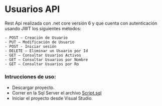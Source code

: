 # Usuarios API

Rest Api realizada con .net core versión 6 y que cuenta con autenticación usando JWT los siguientes métodos:
```
- POST – Creación de Usuario
- PUT – Modificación de Usuario
- POST - Iniciar sesión
- DELETE – Eliminar un Usuario por Id
- GET – Consultar Usuarios Activos
- GET – Consultar Usuarios por Nombre
- GET – Consultar Usuarios por Ro
```



### Intrucciones de uso: 
- Descargar proyecto. 
- Correr en la Sql Server el archivo [Script.sql](https://github.com/Laskira/usuarios-api/blob/main/Script.sql "Script.sql")
- Iniciar el proyecto desde Visual Studio.
